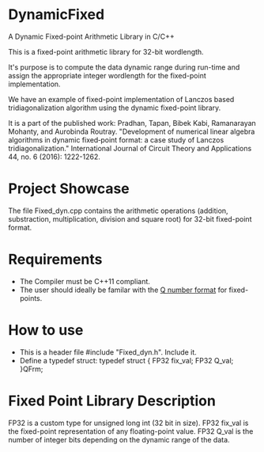 # DynamicFixed
A Dynamic Fixed-point Arithmetic Library in C/C++ 

This is a fixed-point arithmetic library for 32-bit wordlength. 

It's purpose is to compute the data dynamic range during run-time and assign the appropriate integer wordlength for the fixed-point implementation.

We have an example of fixed-point implementation of Lanczos based tridiagonalization algorithm using the dynamic fixed-point library.

It is a part of the published work:
Pradhan, Tapan, Bibek Kabi, Ramanarayan Mohanty, and Aurobinda Routray. "Development of numerical linear algebra algorithms in dynamic fixed‐point format: a case study of Lanczos tridiagonalization." International Journal of Circuit Theory and Applications 44, no. 6 (2016): 1222-1262.

# Project Showcase
The file Fixed_dyn.cpp contains the arithmetic operations (addition, substraction, multiplication, division and square root) for 32-bit fixed-point format. 

# Requirements
  - The Compiler must be C++11 compliant.
  - The user should ideally be familar with the [Q number format](https://en.wikipedia.org/wiki/Q_(number_format)) for fixed-points.

# How to use
  - This is a header file #include "Fixed_dyn.h". Include it.
  - Define a typedef struct:
                      typedef struct {
					FP32 fix_val;
					FP32 Q_val;
				}QFrm;
				
# Fixed Point Library Description
FP32 is a custom type for unsigned long int (32 bit in size). FP32 fix_val is the fixed-point representation of any floating-point value. FP32 Q_val is the number of integer bits depending on the dynamic range of the data.   
